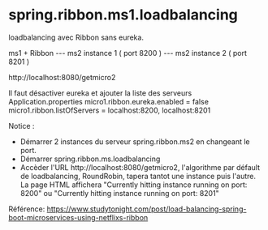 # spring.ribbon.ms1.loadbalancing
loadbalancing avec Ribbon sans eureka. 

ms1 + Ribbon
--- ms2 instance 1 ( port 8200 )
--- ms2 instance 2 ( port 8201 )
				  
http://localhost:8080/getmicro2

Il faut désactiver eureka et ajouter la liste des serveurs
Application.properties
micro1.ribbon.eureka.enabled = false
micro1.ribbon.listOfServers = localhost:8200, localhost:8201 

Notice : 
- Démarrer 2 instances du serveur spring.ribbon.ms2  en changeant le port. 
- Démarrer spring.ribbon.ms.loadbalancing
- Accèder l'URL http://localhost:8080/getmicro2, l'algorithme par défault de loadbalancing, RoundRobin, tapera tantot une instance puis l'autre.
La page HTML affichera "Currently hitting instance running on port: 8200" ou "Currently hitting instance running on port: 8201"

Référence:
https://www.studytonight.com/post/load-balancing-spring-boot-microservices-using-netflixs-ribbon 